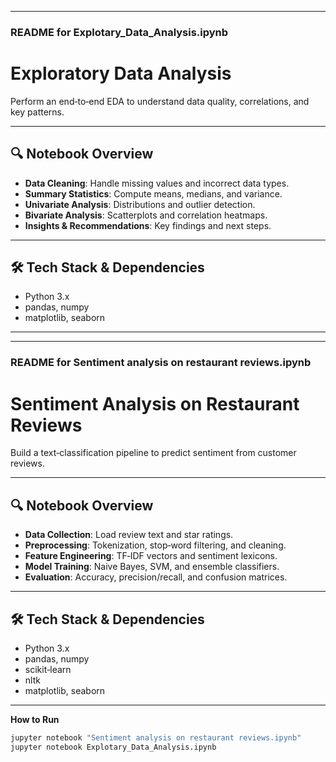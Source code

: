 
---

### README for **Explotary_Data_Analysis.ipynb**

# Exploratory Data Analysis

Perform an end‑to‑end EDA to understand data quality, correlations, and key patterns.

---

## 🔍 Notebook Overview

- **Data Cleaning**: Handle missing values and incorrect data types.  
- **Summary Statistics**: Compute means, medians, and variance.  
- **Univariate Analysis**: Distributions and outlier detection.  
- **Bivariate Analysis**: Scatterplots and correlation heatmaps.  
- **Insights & Recommendations**: Key findings and next steps.

---

## 🛠️ Tech Stack & Dependencies

- Python 3.x  
- pandas, numpy  
- matplotlib, seaborn  

---


---

### README for **Sentiment analysis on restaurant reviews.ipynb**

# Sentiment Analysis on Restaurant Reviews

Build a text‑classification pipeline to predict sentiment from customer reviews.

---

## 🔍 Notebook Overview

- **Data Collection**: Load review text and star ratings.  
- **Preprocessing**: Tokenization, stop‑word filtering, and cleaning.  
- **Feature Engineering**: TF‑IDF vectors and sentiment lexicons.  
- **Model Training**: Naive Bayes, SVM, and ensemble classifiers.  
- **Evaluation**: Accuracy, precision/recall, and confusion matrices.

---

## 🛠️ Tech Stack & Dependencies

- Python 3.x  
- pandas, numpy  
- scikit‑learn  
- nltk  
- matplotlib, seaborn  

---

**How to Run**

```bash
jupyter notebook "Sentiment analysis on restaurant reviews.ipynb"
jupyter notebook Explotary_Data_Analysis.ipynb


